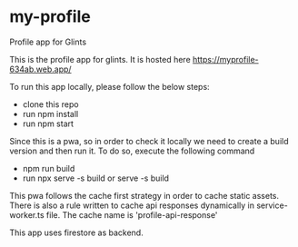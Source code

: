 # my-profile
Profile app for Glints

This is the profile app for glints. It is hosted here https://myprofile-634ab.web.app/

To run this app locally, please follow the below steps: 
  - clone this repo
  - run npm install
  - run npm start
  
Since this is a pwa, so in order to check it locally we need to create a build version and then run it. To do so, execute the following command
  - npm run build
  - run npx serve -s build or serve -s build
  
This pwa follows the cache first strategy in order to cache static assets. There is also a rule written to cache api responses dynamically in service-worker.ts file. The cache name is 'profile-api-response'

This app uses firestore as backend.
